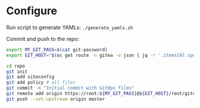 # Configure

Run script to generate YAMLs: `./generate_yamls.sh`

Commit and push to the repo:

```bash
export MY_GIT_PASS=$(cat git-password)
export GIT_HOST="$(oc get route -n gitea -o json | jq -r '.items[0].spec.host')"

cd repo
git init
git add siteconfig
git add policy # all files
git commit -m "Initial commit with GitOps files"
git remote add origin https://root:${MY_GIT_PASS}@${GIT_HOST}/root/gitops  # root user and root password
git push --set-upstream origin master
```
